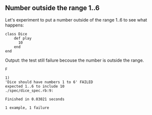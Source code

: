 ## Number outside the range 1..6

Let's experiment to put a number outside of the range 1..6 to see what happens:

	class Dice
		def play
		  10
		end
	end

Output: the test still failure becouse the number is outside the range.

	F

	1)
	'Dice should have numbers 1 to 6' FAILED
	expected 1..6 to include 10
	./spec/dice_spec.rb:9:

	Finished in 0.03021 seconds

	1 example, 1 failure
